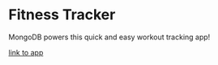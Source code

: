 # Fitness Tracker
MongoDB powers this quick and easy workout tracking app!

[link to app](www.github.com)
